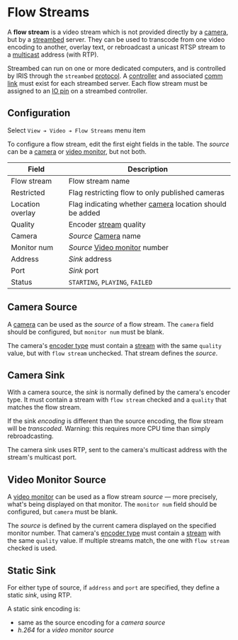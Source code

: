 # Flow Streams

A **flow stream** is a video stream which is not provided directly by a
[camera], but by a [streambed] server.  They can be used to transcode from one
video encoding to another, overlay text, or rebroadcast a unicast RTSP stream to
a [multicast] address (with RTP).

Streambed can run on one or more dedicated computers, and is controlled by IRIS
through the `streambed` [protocol].  A [controller] and associated [comm link]
must exist for each streambed server.  Each flow stream must be assigned to an
[IO pin] on a streambed controller.

## Configuration

Select `View ➔ Video ➔ Flow Streams` menu item

To configure a flow stream, edit the first eight fields in the table.  The
_source_ can be a [camera] or [video monitor], but not both.

Field            | Description
-----------------|----------------------------------------------------------
Flow stream      | Flow stream name
Restricted       | Flag restricting flow to only published cameras
Location overlay | Flag indicating whether [camera] location should be added
Quality          | Encoder [stream] quality
Camera           | _Source_ [Camera] name
Monitor num      | _Source_ [Video monitor] number
Address          | _Sink_ address
Port             | _Sink_ port
Status           | `STARTING`, `PLAYING`, `FAILED`

## Camera Source

A [camera] can be used as the _source_ of a flow stream.  The `camera` field
should be configured, but `monitor num` must be blank.

The camera's [encoder type] must contain a [stream] with the same `quality`
value, but with `flow stream` unchecked.  That stream defines the _source_.

## Camera Sink

With a camera source, the _sink_ is normally defined by the camera's encoder
type.  It must contain a stream with `flow stream` checked and a `quality`
that matches the flow stream.

If the sink _encoding_ is different than the source encoding,  the flow stream
will be _transcoded_.  Warning: this requires more CPU time than simply
rebroadcasting.

The camera sink uses RTP, sent to the camera's multicast address with the
stream's multicast port.

## Video Monitor Source

A [video monitor] can be used as a flow stream _source_ — more precisely, what's
being displayed on that monitor.  The `monitor num` field should be configured,
but `camera` must be blank.

The _source_ is defined by the current camera displayed on the specified monitor
number.  That camera's [encoder type] must contain a [stream] with the same
`quality` value.  If multiple streams match, the one with `flow stream` checked
is used.

## Static Sink

For either type of source, if `address` and `port` are specified, they define a
static _sink_, using RTP.

A static sink encoding is:
* same as the source encoding for a _camera source_
* _h.264_ for a _video monitor source_


[camera]: cameras.html
[comm link]: comm_links.html
[controller]: controllers.html
[encoder type]: cameras.html#encoder-types
[IO pin]: controllers.html#io-pins
[multicast]: https://en.wikipedia.org/wiki/Multicast_address
[protocol]: protocols.html
[stream]: cameras.html#streams
[streambed]: https://github.com/mnit-rtmc/streambed
[video monitor]: video.html
